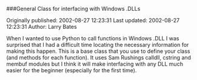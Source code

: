 ###General Class for interfacing with Windows .DLLs

Originally published: 2002-08-27 12:23:31
Last updated: 2002-08-27 12:23:31
Author: Larry Bates

When I wanted to use Python to call functions in Windows .DLL I was surprised that I had a difficult time locating the necessary information for making this happen.  This is a base class that you use to define your class (and methods for each function).  It uses Sam Rushings calldll, cstring and membuf modules but I think it will make interfacing with any DLL much easier for the beginner (especially for the first time).
